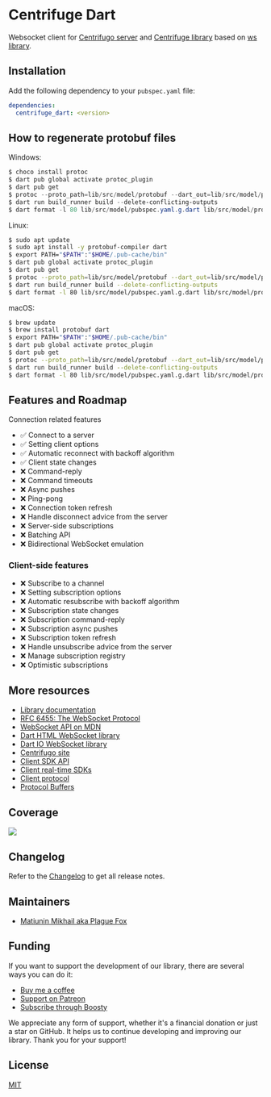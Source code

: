 # Centrifuge Dart

Websocket client for [Centrifugo server](https://github.com/centrifugal/centrifugo) and [Centrifuge library](https://github.com/centrifugal/centrifuge) based on [ws library](https://pub.dev/packages/ws).

## Installation

Add the following dependency to your `pubspec.yaml` file:

```yaml
dependencies:
  centrifuge_dart: <version>
```

## How to regenerate protobuf files

Windows:

```ps1
$ choco install protoc
$ dart pub global activate protoc_plugin
$ dart pub get
$ protoc --proto_path=lib/src/model/protobuf --dart_out=lib/src/model/protobuf lib/src/model/protobuf/client.proto
$ dart run build_runner build --delete-conflicting-outputs
$ dart format -l 80 lib/src/model/pubspec.yaml.g.dart lib/src/model/protobuf/
```

Linux:

```bash
$ sudo apt update
$ sudo apt install -y protobuf-compiler dart
$ export PATH="$PATH":"$HOME/.pub-cache/bin"
$ dart pub global activate protoc_plugin
$ dart pub get
$ protoc --proto_path=lib/src/model/protobuf --dart_out=lib/src/model/protobuf lib/src/model/protobuf/client.proto
$ dart run build_runner build --delete-conflicting-outputs
$ dart format -l 80 lib/src/model/pubspec.yaml.g.dart lib/src/model/protobuf/
```

macOS:

```zsh
$ brew update
$ brew install protobuf dart
$ export PATH="$PATH":"$HOME/.pub-cache/bin"
$ dart pub global activate protoc_plugin
$ dart pub get
$ protoc --proto_path=lib/src/model/protobuf --dart_out=lib/src/model/protobuf lib/src/model/protobuf/client.proto
$ dart run build_runner build --delete-conflicting-outputs
$ dart format -l 80 lib/src/model/pubspec.yaml.g.dart lib/src/model/protobuf/
```

## Features and Roadmap

Connection related features

- ✅ Connect to a server
- ✅ Setting client options
- ✅ Automatic reconnect with backoff algorithm
- ✅ Client state changes
- ❌ Command-reply
- ❌ Command timeouts
- ❌ Async pushes
- ❌ Ping-pong
- ❌ Connection token refresh
- ❌ Handle disconnect advice from the server
- ❌ Server-side subscriptions
- ❌ Batching API
- ❌ Bidirectional WebSocket emulation

### Client-side features

- ❌ Subscribe to a channel
- ❌ Setting subscription options
- ❌ Automatic resubscribe with backoff algorithm
- ❌ Subscription state changes
- ❌ Subscription command-reply
- ❌ Subscription async pushes
- ❌ Subscription token refresh
- ❌ Handle unsubscribe advice from the server
- ❌ Manage subscription registry
- ❌ Optimistic subscriptions

## More resources

- [Library documentation](https://pub.dev/documentation/centrifuge_dart/latest/)
- [RFC 6455: The WebSocket Protocol](https://tools.ietf.org/html/rfc6455)
- [WebSocket API on MDN](https://developer.mozilla.org/en-US/docs/Web/API/WebSockets_API)
- [Dart HTML WebSocket library](https://api.dart.dev/stable/dart-html/WebSocket-class.html)
- [Dart IO WebSocket library](https://api.dart.dev/stable/dart-io/WebSocket-class.html)
- [Centrifugo site](https://centrifugal.dev/)
- [Client SDK API](https://centrifugal.dev/docs/transports/client_api)
- [Client real-time SDKs](https://centrifugal.dev/docs/transports/client_sdk)
- [Client protocol](https://centrifugal.dev/docs/transports/client_protocol)
- [Protocol Buffers](https://protobuf.dev/)

## Coverage

[![](https://codecov.io/gh/PlugFox/centrifuge-dart/branch/master/graphs/sunburst.svg)](https://codecov.io/gh/PlugFox/centrifuge-dart/branch/master)

## Changelog

Refer to the [Changelog](https://github.com/PlugFox/centrifuge-dart/blob/master/CHANGELOG.md) to get all release notes.

## Maintainers

- [Matiunin Mikhail aka Plague Fox](https://plugfox.dev)

## Funding

If you want to support the development of our library, there are several ways you can do it:

- [Buy me a coffee](https://www.buymeacoffee.com/plugfox)
- [Support on Patreon](https://www.patreon.com/plugfox)
- [Subscribe through Boosty](https://boosty.to/plugfox)

We appreciate any form of support, whether it's a financial donation or just a star on GitHub. It helps us to continue developing and improving our library. Thank you for your support!

## License

[MIT](https://opensource.org/licenses/MIT)
